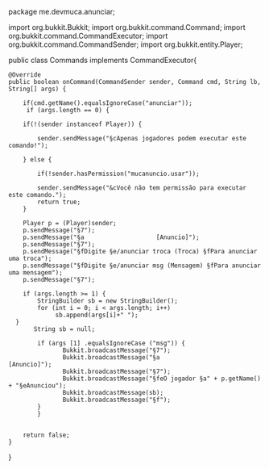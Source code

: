 package me.devmuca.anunciar;

import org.bukkit.Bukkit;
import org.bukkit.command.Command;
import org.bukkit.command.CommandExecutor;
import org.bukkit.command.CommandSender;
import org.bukkit.entity.Player;

public class Commands implements CommandExecutor{

	@Override
	public boolean onCommand(CommandSender sender, Command cmd, String lb, String[] args) {
		
		if(cmd.getName().equalsIgnoreCase("anunciar"));
		 if (args.length == 0) {
		
		if(!(sender instanceof Player)) {
			
			sender.sendMessage("§cApenas jogadores podem executar este comando!");
			
		} else {
			
			if(!sender.hasPermission("mucanuncio.usar"));
			
			sender.sendMessage("&cVocê não tem permissão para executar este comando.");
			return true;
		}
		
    	Player p = (Player)sender;
        p.sendMessage("§7");
        p.sendMessage("§a                    [Anuncio]");
        p.sendMessage("§7");
        p.sendMessage("§fDigite §e/anunciar troca (Troca) §fPara anunciar uma troca");
        p.sendMessage("§fDigite §e/anunciar msg (Mensagem) §fPara anunciar uma mensagem");
        p.sendMessage("§7");
        
        if (args.length >= 1) {        
            StringBuilder sb = new StringBuilder();
            for (int i = 0; i < args.length; i++) 
                 sb.append(args[i]+" ");
      }
	       String sb = null;
	       
        	if (args [1] .equalsIgnoreCase ("msg")) { 
        	       Bukkit.broadcastMessage("§7");
        	       Bukkit.broadcastMessage("§a                   [Anuncio]");
        	       Bukkit.broadcastMessage("§7");
        	       Bukkit.broadcastMessage("§feO jogador §a" + p.getName() + "§eAnunciou");
				   Bukkit.broadcastMessage(sb);
        	       Bukkit.broadcastMessage("§f");
        	} 
        	}	
	
	
		return false;
	}

}
